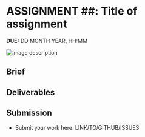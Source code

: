 # ASSIGNMENT ##: Title of assignment
**DUE:** DD MONTH YEAR, HH:MM

![image description](link/to/image)

## Brief



## Deliverables



## Submission

* Submit your work here: LINK/TO/GITHUB/ISSUES
